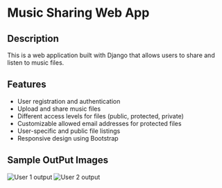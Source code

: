 # Music Sharing Web App

## Description

This is a web application built with Django that allows users to share and listen to music files.

## Features

- User registration and authentication
- Upload and share music files
- Different access levels for files (public, protected, private)
- Customizable allowed email addresses for protected files
- User-specific and public file listings
- Responsive design using Bootstrap

## Sample OutPut Images

![User 1 output](/Images/image1.png)
![User 2 output](/Images/image3.png)

```

```
